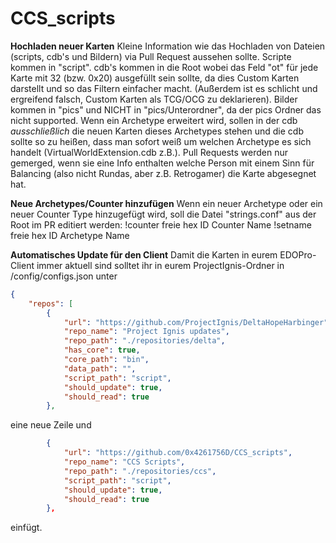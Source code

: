 # CCS_scripts

**Hochladen neuer Karten**
Kleine Information wie das Hochladen von Dateien (scripts, cdb's und Bildern) via Pull Request aussehen sollte.
Scripte kommen in "script".
cdb's kommen in die Root wobei das Feld "ot" für jede Karte mit 32 (bzw. 0x20) ausgefüllt sein sollte, da dies Custom Karten darstellt und so das Filtern einfacher macht.
(Außerdem ist es schlicht und ergreifend falsch, Custom Karten als TCG/OCG zu deklarieren).
Bilder kommen in "pics" und NICHT in "pics/Unterordner", da der pics Ordner das nicht supported.
Wenn ein Archetype erweitert wird, sollen in der cdb *ausschließlich* die neuen Karten dieses Archetypes stehen und die cdb sollte so zu heißen, dass man sofort weiß um welchen Archetype es sich handelt (VirtualWorldExtension.cdb z.B.).
Pull Requests werden nur gemerged, wenn sie eine Info enthalten welche Person mit einem Sinn für Balancing (also nicht Rundas, aber z.B. Retrogamer) die Karte abgesegnet hat.

**Neue Archetypes/Counter hinzufügen**
Wenn ein neuer Archetype oder ein neuer Counter Type hinzugefügt wird, soll die Datei "strings.conf" aus der Root im PR editiert werden:
!counter freie hex ID Counter Name
!setname freie hex ID Archetype Name

**Automatisches Update für den Client**
Damit die Karten in eurem EDOPro-Client immer aktuell sind solltet ihr in eurem ProjectIgnis-Ordner in /config/configs.json unter

```json
{
    "repos": [
        {
            "url": "https://github.com/ProjectIgnis/DeltaHopeHarbinger",
            "repo_name": "Project Ignis updates",
            "repo_path": "./repositories/delta",
            "has_core": true,
            "core_path": "bin",
            "data_path": "",
            "script_path": "script",
            "should_update": true,
            "should_read": true
        },
```
eine neue Zeile und 
```json
        {
            "url": "https://github.com/0x4261756D/CCS_scripts",
            "repo_name": "CCS Scripts",
            "repo_path": "./repositories/ccs",
            "script_path": "script",
            "should_update": true,
            "should_read": true
        },
``` 
einfügt.
